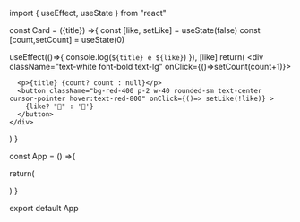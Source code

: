 import { useEffect, useState } from "react"

const Card = ({title}) =>{ 
  const [like, setLike] = useState(false)
  const [count,setCount] = useState(0)

  useEffect(()=>{
    console.log(`${title} e ${like}`)
  }), [like]
  return(
    <div className="text-white font-bold text-lg" onClick={()=>setCount(count+1)}>

      <p>{title} {count? count : null}</p>
      <button className="bg-red-400 p-2 w-40 rounded-sm text-center cursor-pointer hover:text-red-800" onClick={()=> setLike(!like)} >
        {like? "👶" : '🧒'}
      </button>
    </div>
  )
}

const App = () =>{
  
  return(
    <div className="flex justify-around items-center h-screen">

<Card  title="Bom dia" />
<Card title="Boa tarde"/>
<Card title="Bom Noite"/>
    </div>
  )
}


export default App